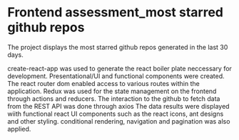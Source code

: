# Frontend assessment_most starred github repos
 The project displays the most starred github repos generated in the last 30 days.

create-react-app was used to generate the react boiler plate neccessary for development. Presentational/UI and functional components were created.
The react router dom enabled access to various routes within the application.
Redux was used for the state management on the frontend through actions and reducers.
The interaction to the github to fetch data from the REST API was done through axios
The data results were displayed wiith functional react UI components such as the react icons, ant designs and other styling.
conditional rendering, navigation and pagination was also applied.
